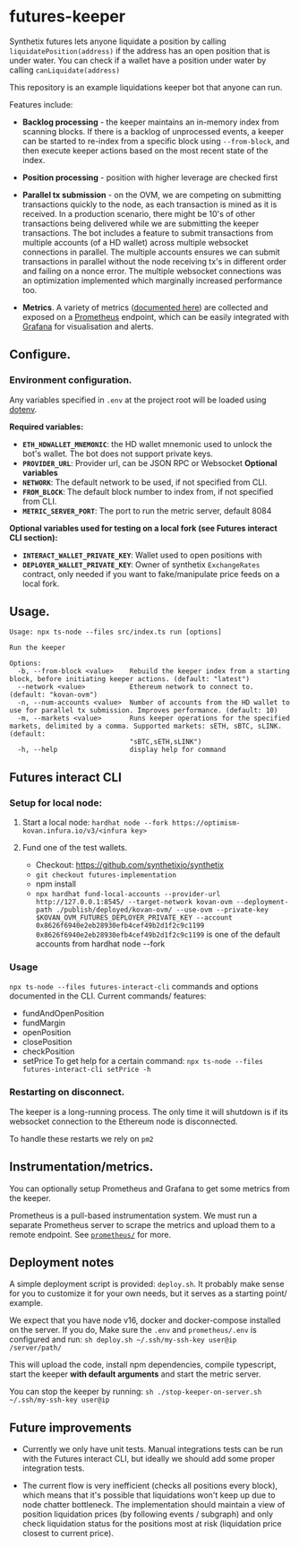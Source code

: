 # futures-keeper

Synthetix futures lets anyone liquidate a position by calling `liquidatePosition(address)` if the address has an open position that is under water. You can check if a wallet have a position under water by calling `canLiquidate(address)`

This repository is an example liquidations keeper bot that anyone can run.

Features include:

- **Backlog processing** - the keeper maintains an in-memory index from scanning blocks. If there is a backlog of unprocessed events, a keeper can be started to re-index from a specific block using `--from-block`, and then execute keeper actions based on the most recent state of the index.

- **Position processing** - position with higher leverage are checked first

- **Parallel tx submission** - on the OVM, we are competing on submitting transactions quickly to the node, as each transaction is mined as it is received. In a production scenario, there might be 10's of other transactions being delivered while we are submitting the keeper transactions. The bot includes a feature to submit transactions from multiple accounts (of a HD wallet) across multiple websocket connections in parallel. The multiple accounts ensures we can submit transactions in parallel without the node receiving tx's in different order and failing on a nonce error. The multiple websocket connections was an optimization implemented which marginally increased performance too.

- **Metrics**. A variety of metrics ([documented here](src/metrics.js)) are collected and exposed on a [Prometheus](https://prometheus.io/) endpoint, which can be easily integrated with [Grafana](https://grafana.com/) for visualisation and alerts.

## Configure.

### Environment configuration.

Any variables specified in `.env` at the project root will be loaded using [dotenv](https://www.npmjs.com/package/dotenv).

**Required variables:**

- **`ETH_HDWALLET_MNEMONIC`**: the HD wallet mnemonic used to unlock the bot's wallet. The bot does not support private keys.
- **`PROVIDER_URL`**: Provider url, can be JSON RPC or Websocket
  **Optional variables**
- **`NETWORK`**: The default network to be used, if not specified from CLI.
- **`FROM_BLOCK`**: The default block number to index from, if not specified from CLI.
- **`METRIC_SERVER_PORT`**: The port to run the metric server, default 8084

**Optional variables used for testing on a local fork (see Futures interact CLI section):**

- **`INTERACT_WALLET_PRIVATE_KEY`**: Wallet used to open positions with
- **`DEPLOYER_WALLET_PRIVATE_KEY`**: Owner of synthetix `ExchangeRates` contract, only needed if you want to fake/manipulate price feeds on a local fork.

## Usage.

```
Usage: npx ts-node --files src/index.ts run [options]

Run the keeper

Options:
  -b, --from-block <value>    Rebuild the keeper index from a starting block, before initiating keeper actions. (default: "latest")
  --network <value>           Ethereum network to connect to. (default: "kovan-ovm")
  -n, --num-accounts <value>  Number of accounts from the HD wallet to use for parallel tx submission. Improves performance. (default: 10)
  -m, --markets <value>       Runs keeper operations for the specified markets, delimited by a comma. Supported markets: sETH, sBTC, sLINK. (default:
                              "sBTC,sETH,sLINK")
  -h, --help                  display help for command
```

## Futures interact CLI

### Setup for local node:

1. Start a local node:
   `hardhat node --fork https://optimism-kovan.infura.io/v3/<infura key>`
2. Fund one of the test wallets.

   - Checkout: https://github.com/synthetixio/synthetix
   - `git checkout futures-implementation`
   - npm install
   - `npx hardhat fund-local-accounts --provider-url http://127.0.0.1:8545/ --target-network kovan-ovm --deployment-path ./publish/deployed/kovan-ovm/ --use-ovm --private-key $KOVAN_OVM_FUTURES_DEPLOYER_PRIVATE_KEY --account 0x8626f6940e2eb28930efb4cef49b2d1f2c9c1199`
     `0x8626f6940e2eb28930efb4cef49b2d1f2c9c1199` is one of the default accounts from hardhat node --fork

### Usage

`npx ts-node --files futures-interact-cli` commands and options documented in the CLI.
Current commands/ features:

- fundAndOpenPosition
- fundMargin
- openPosition
- closePosition
- checkPosition
- setPrice
  To get help for a certain command:
  `npx ts-node --files futures-interact-cli setPrice -h`

### Restarting on disconnect.

The keeper is a long-running process. The only time it will shutdown is if its websocket connection to the Ethereum node is disconnected.

To handle these restarts we rely on `pm2`

## Instrumentation/metrics.

You can optionally setup Prometheus and Grafana to get some metrics from the keeper.

Prometheus is a pull-based instrumentation system. We must run a separate Prometheus server to scrape the metrics and upload them to a remote endpoint. See [`prometheus/`](prometheus/) for more.

## Deployment notes

A simple deployment script is provided: `deploy.sh`. It probably make sense for you to customize it for your own needs, but it serves as a starting point/ example.

We expect that you have node v16, docker and docker-compose installed on the server. If you do,
Make sure the `.env` and `prometheus/.env` is configured and run:
`sh deploy.sh ~/.ssh/my-ssh-key user@ip /server/path/`

This will upload the code, install npm dependencies, compile typescript, start the keeper **with default arguments** and start the metric server.

You can stop the keeper by running:
`sh ./stop-keeper-on-server.sh ~/.ssh/my-ssh-key user@ip`

## Future improvements

- Currently we only have unit tests. Manual integrations tests can be run with the Futures interact CLI, but ideally we should add some proper integration tests.

- The current flow is very inefficient (checks all positions every block), which means that it's possible that liquidations won't keep up due to node chatter bottleneck. The implementation should maintain a view of position liquidation prices (by following events / subgraph) and only check liquidation status for the positions most at risk (liquidation price closest to current price).
